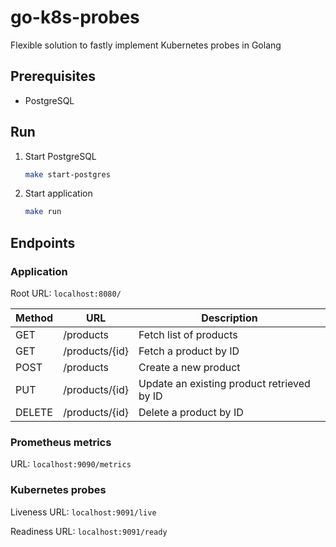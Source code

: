 
# go-k8s-probes

Flexible solution to fastly implement Kubernetes probes in Golang

## Prerequisites

- PostgreSQL

## Run

1. Start PostgreSQL

    ```bash
    make start-postgres
    ```

1. Start application

    ```bash
    make run
    ```

## Endpoints

### Application

Root URL: `localhost:8080/`

| Method | URL | Description
| --- | --- | --- |
| GET | /products | Fetch list of products |
| GET | /products/{id} | Fetch a product by ID |
| POST | /products | Create a new product |
| PUT | /products/{id} | Update an existing product retrieved by ID |
| DELETE | /products/{id} | Delete a product by ID |

### Prometheus metrics

URL: `localhost:9090/metrics`

### Kubernetes probes

Liveness URL: `localhost:9091/live`

Readiness URL: `localhost:9091/ready`

